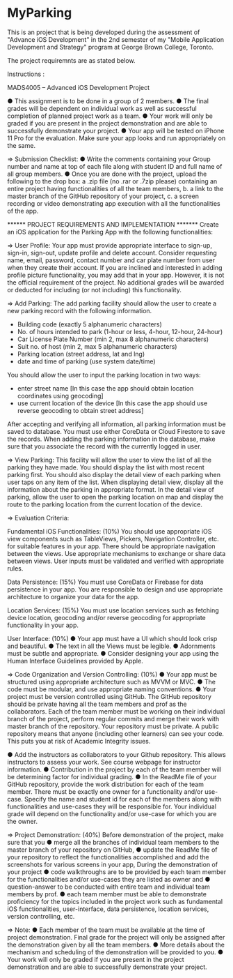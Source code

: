 # MyParking

This is an project that is being developed during the assessment of "Advance iOS Development" in the 2nd semester of my "Mobile Application Development and Strategy" program at George Brown College, Toronto. 

The project requiremnts are as stated below.

Instructions :

MADS4005 – Advanced iOS Development Project

● This assignment is to be done in a group of 2 members.
● The final grades will be dependent on individual work as well as successful completion of planned
project work as a team.
● Your work will only be graded if you are present in the project demonstration and are able to successfully demonstrate your project.
● Your app will be tested on iPhone 11 Pro for the evaluation. Make sure your app looks and run appropriately on the same.

=> Submission Checklist:
● Write the comments containing your Group number and name at top of each file along with student ID and full name of all group members.
● Once you are done with the project, upload the following to the drop box:
    a .zip file (no .rar or .7zip please) containing an entire project having functionalities of all the team members,
    b. a link to the master branch of the GitHub repository of your project,
    c. a screen recording or video demonstrating app execution with all the functionalities of
    the app.

****** PROJECT REQUIREMENTS AND IMPLEMENTATION *******
Create an iOS application for the Parking App with the following functionalities:

=> User Profile:
Your app must provide appropriate interface to sign-up, sign-in, sign-out, update profile and delete account. Consider requesting name, email, password, contact number and car plate number from user when they create their account.
If you are inclined and interested in adding profile picture functionality, you may add that in your app. However, it is not the official requirement of the project. 
No additional grades will be awarded or deducted for including (or not including) this functionality.

=> Add Parking:
The add parking facility should allow the user to create a new parking record with the following information.
- Building code (exactly 5 alphanumeric characters)
- No. of hours intended to park (1-hour or less, 4-hour, 12-hour, 24-hour)
- Car License Plate Number (min 2, max 8 alphanumeric characters)
- Suit no. of host (min 2, max 5 alphanumeric characters)
- Parking location (street address, lat and lng)
- date and time of parking (use system date/time)

You should allow the user to input the parking location in two ways:
- enter street name [In this case the app should obtain location coordinates using geocoding]
- use current location of the device [In this case the app should use reverse geocoding to obtain street address]

After accepting and verifying all information, all parking information must be saved to database. 
You must use either CoreData or Cloud Firestore to save the records. 
When adding the parking information in the database, make sure that you associate the record with the currently logged in user.

=> View Parking:
This facility will allow the user to view the list of all the parking they have made. 
You should display the list with most recent parking first. 
You should also display the detail view of each parking when user taps on any item of the list. 
When displaying detail view, display all the information about the parking in appropriate format. 
In the detail view of parking, allow the user to open the parking location on map and display the route to the parking location from the current location of the device.

=> Evaluation Criteria:

Fundamental iOS Functionalities: (10%)
You should use appropriate iOS view components such as TableViews, Pickers, Navigation Controller, etc. for suitable
features in your app. There should be appropriate navigation between the views. 
Use appropriate mechanisms to exchange or share data between views. User inputs must be validated and verified
with appropriate rules.

Data Persistence: (15%)
You must use CoreData or Firebase for data persistence in your app. 
You are responsible to design and use appropriate architecture to organize your data for the app.

Location Services: (15%)
You must use location services such as fetching device location, geocoding and/or reverse geocoding for appropriate functionality in your app.

User Interface: (10%)
● Your app must have a UI which should look crisp and beautiful.
● The text in all the Views must be legible.
● Adornments must be subtle and appropriate.
● Consider designing your app using the Human Interface Guidelines provided by Apple.

=> Code Organization and Version Controlling: (10%)
● Your app must be structured using appropriate architecture such as MVVM or MVC.
● The code must be modular, and use appropriate naming conventions.
● Your project must be version controlled using GitHub. The GitHub repository should be private having all the team members and prof as the collaborators. 
Each of the team member must be working on their individual branch of the project, perform regular commits and merge their work with master branch of the repository. 
Your repository must be private. A public repository means that anyone (including other learners) can see your code.
This puts you at risk of Academic Integrity issues.

● Add the instructors as collaborators to your Github repository. This allows instructors to assess your work. See course webpage for instructor information.
● Contribution in the project by each of the team member will be determining factor for individual grading.
● In the ReadMe file of your GitHub repository, provide the work distribution for each of the team member. There must be exactly one owner for a functionality and/or use-case. Specify the name and student id for each of the members along with functionalities and use-cases they will be responsible for. Your individual grade will depend on the functionality and/or use-case for which you are the owner.

=> Project Demonstration: (40%)
Before demonstration of the project, make sure that you
● merge all the branches of individual team members to the master branch of your repository on GitHub,
● update the ReadMe file of your repository to reflect the functionalities accomplished and add the screenshots for various screens in your app, During the demonstration of your project
● code walkthroughs are to be provided by each team member for the functionalities and/or use-cases they are listed as owner and
● question-answer to be conducted with entire team and individual team members by prof.
● each team member must be able to demonstrate proficiency for the topics included in the project work such as fundamental iOS functionalities, user-interface, data persistence, location services, version controlling, etc.

=> Note:
● Each member of the team must be available at the time of project demonstration. Final grade for the project will only be assigned after the demonstration given by all the team members.
● More details about the mechanism and scheduling of the demonstration will be provided to you.
● Your work will only be graded if you are present in the project demonstration and are able to successfully demonstrate your project.
